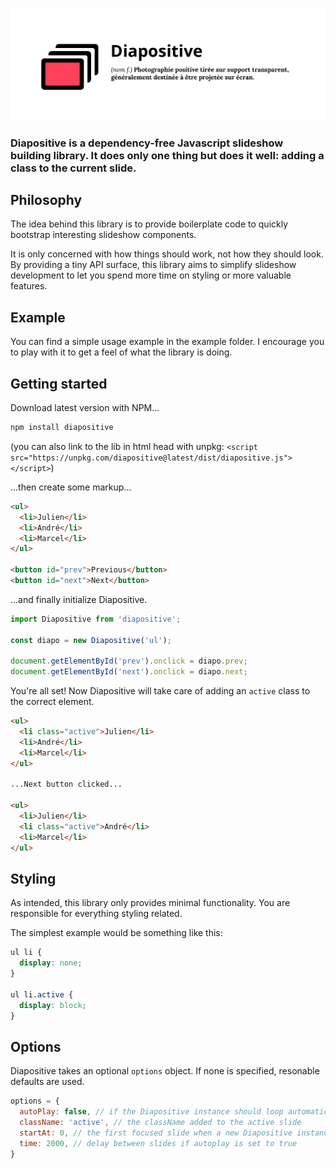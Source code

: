 ![main image](github/main.jpg)

### Diapositive is a dependency-free Javascript slideshow building library. It does only one thing but does it well: adding a class to the current slide.

## Philosophy

The idea behind this library is to provide boilerplate code to quickly bootstrap interesting slideshow components.

It is only concerned with how things should work, not how they should look. By providing a tiny API surface, this library aims to simplify slideshow development to let you spend more time on styling or more valuable features.

## Example

You can find a simple usage example in the example folder. I encourage you to play with it to get a feel of what the library is doing.

## Getting started

Download latest version with NPM...

```bash
npm install diapositive
```

(you can also link to the lib in html head with unpkg: `<script src="https://unpkg.com/diapositive@latest/dist/diapositive.js"></script>`)

...then create some markup...

```html
<ul>
  <li>Julien</li>
  <li>André</li>
  <li>Marcel</li>
</ul>

<button id="prev">Previous</button>
<button id="next">Next</button>
```

...and finally initialize Diapositive.
```js
import Diapositive from 'diapositive';

const diapo = new Diapositive('ul');

document.getElementById('prev').onclick = diapo.prev;
document.getElementById('next').onclick = diapo.next;
```

You're all set! Now Diapositive will take care of adding an `active` class to the correct element.

```html
<ul>
  <li class="active">Julien</li>
  <li>André</li>
  <li>Marcel</li>
</ul>

...Next button clicked...

<ul>
  <li>Julien</li>
  <li class="active">André</li>
  <li>Marcel</li>
</ul>
```

## Styling

As intended, this library only provides minimal functionality. You are responsible for everything styling related.

The simplest example would be something like this:
```css
ul li {
  display: none;
}

ul li.active {
  display: block;
}
```

## Options

Diapositive takes an optional `options` object. If none is specified, resonable defaults are used.

```js
options = {
  autoPlay: false, // if the Diapositive instance should loop automatically
  className: 'active', // the className added to the active slide
  startAt: 0, // the first focused slide when a new Diapositive instance is created (0 indexed)
  time: 2000, // delay between slides if autoplay is set to true
}
```
